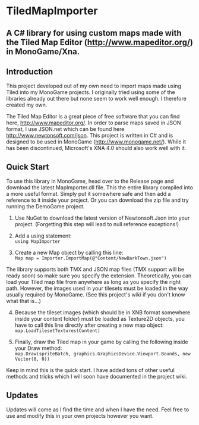 # TiledMapImporter
A C# library for using custom maps made with the Tiled Map Editor (http://www.mapeditor.org/) in MonoGame/Xna.
------------

Introduction
------------
This project developed out of my own need to import maps made using Tiled into my MonoGame projects. I originally tried using some of the libraries already out there but none seem to work well enough. I therefore created my own.

The Tiled Map Editor is a great piece of free software that you can find here, http://www.mapeditor.org/.
In order to parse maps saved in JSON format, I use JSON.net which can be found here http://www.newtonsoft.com/json.
This project is written in C# and is designed to be used in MonoGame (http://www.monogame.net/). While it has been discontinued, Microsoft's XNA 4.0 should also work well with it.

Quick Start
------------
To use this library in MonoGame, head over to the Release page and download the latest MapImporter.dll file. This the entire library compiled into a more useful format. Simply put it somewhere safe and then add a reference to it inside your project. Or you can download the zip file and try running the DemoGame project.

  1) Use NuGet to download the latest version of Newtonsoft.Json into your project. (Forgetting this step will lead to null reference exceptions!)
  
  2) Add a using statement:   
  `using MapImporter`

  3) Create a new Map object by calling this line:   
  `Map map = Importer.ImportMap(@"Content/NewBarkTown.json")`

The library supports both TMX and JSON map files (TMX support will be ready soon) so make sure you specify the extension. Theoretically, you can load your Tiled map file from anywhere as long as you specify the right path. However, the images used in your tilesets must be loaded in the way usually required by MonoGame. (See this project's wiki if you don't know what that is...)

  4) Because the tileset images (which should be in XNB format somewhere inside your content folder) must be loaded as Texture2D objects, you have to call this line directly after creating a new map object:    
  `map.LoadTilesetTextures(Content)`

  5) Finally, draw the Tiled map in your game by calling the following inside your Draw method:   
  `map.Draw(spriteBatch, graphics.GraphicsDevice.Viewport.Bounds, new Vector(0, 0))`

Keep in mind this is the quick start. I have added tons of other useful methods and tricks which I will soon have documented in the project wiki.

Updates
------------
Updates will come as I find the time and when I have the need. Feel free to use and modify this in your own projects however you want.
